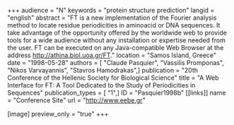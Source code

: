 +++
audience = "N"
keywords = "protein structure prediction"
langid = "english"
abstract = "FT is a new implementation of the Fourier analysis method to locate residue periodicities in aminoacid or DNA sequences. It take advantage of the opportunity offered by the worldwide web to provide tools for a wide audience without any installation or expertise needed from the user. FT can be executed on any Java-compatible Web Browser at the address http://athina.biol.uoa.gr/FT."
location = "Samos Island, Greece"
date = "1998-05-28"
authors = [ "Claude Pasquier", "Vassilis Promponas", "Nikos Varvayannis", "Stavros Hamodrakas",]
publication = "20th Conference of the Hellenic Society for Biological Science"
title = "A Web Interface for FT: A Tool Dedicated to the Study of Periodicities in Sequences"
publication_types = [ "1",]
ID = "Pasquier1998b"
[[links]]
name = "Conference Site"
url = "http://www.eebe.gr"

[image]
preview_only = "true"
+++
